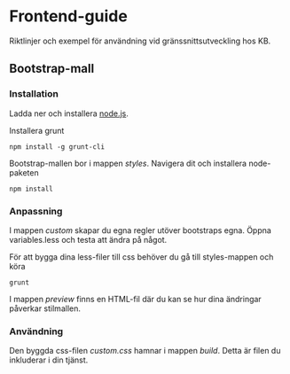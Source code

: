 # Frontend-guide
Riktlinjer och exempel för användning vid gränssnittsutveckling hos KB.


## Bootstrap-mall

### Installation

Ladda ner och installera [node.js](https://nodejs.org/download/).

Installera grunt

    npm install -g grunt-cli

Bootstrap-mallen bor i mappen _styles_. Navigera dit och installera node-paketen

    npm install


### Anpassning

I mappen _custom_ skapar du egna regler utöver bootstraps egna. Öppna variables.less och testa att ändra på något.

För att bygga dina less-filer till css behöver du gå till styles-mappen och köra

    grunt

I mappen _preview_ finns en HTML-fil där du kan se hur dina ändringar påverkar stilmallen.

### Användning

Den byggda css-filen _custom.css_ hamnar i mappen _build_. Detta är filen du inkluderar i din tjänst.
